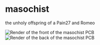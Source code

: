 # masochist
the unholy offspring of a Pain27 and Romeo

![Render of the front of the masochist PCB](https://i.imgur.com/yZJdvak.png)
![Render of the back of the masochist PCB](https://i.imgur.com/rqaAFkB.png)
